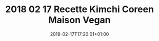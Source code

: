 ---
title: "2018 02 17 Recette Kimchi Coreen Maison Vegan"
date: "2018-02-17T17:20:01+01:00"
draft: false
thumbnail: "https://images.crokmou.com/recette-kimchi-maison-crokmou-blog-belge-cuisine-voyage-05.jpg"
categories:
  - ""
tags:
  - ""
description: ""
recette_details:
  - Catégorie:
    - Brioche
  - Type de cuisine:
    - Française
  - Régime:
    - Végétarien
  - Saison:
    - Hiver
  - évènement:
    - Goûter
    - Saint-Nicolas
recette_qty: "Pour 4 personnes"
recette_temps:
  - schema_id: "prepTime"
    schema_value: "PT30M"
    label: "Préparation"
    duration: "30 minutes"
  - schema_id: "performTime"
    label: "Pose"
    duration: "2 heures"
    schema_value: "PT2H"
  - schema_id: "cookTime"
    label: "Cuisson"
    duration: "30 minutes"
    schema_value: "PT30M"
recette_ingredients:
  - label: "Première partie"
    value:
        - 42g de beurre
  - label: "Deuxième partie"
    value:
        - 42g de sucre
recette:
  - "Step 1"
  - "Step 2"
  - "Step 3"
---